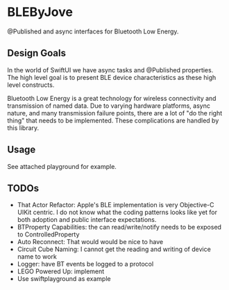# BLEByJove

@Published and async interfaces for Bluetooth Low Energy.

## Design Goals
In the world of SwiftUI we have async tasks and @Published properties. The high level goal is to present BLE device characteristics as these high level constructs.

Bluetooth Low Energy is a great technology for wireless connectivity and transmission of named data. Due to varying hardware platforms, async nature, and many transmission failure points, there are a lot of "do the right thing" that needs to be implemented. These complications are handled by this library.

## Usage
See attached playground for example.

## TODOs
- That Actor Refactor: Apple's BLE implementation is very Objective-C UIKit centric. I do not know what the coding patterns looks like yet for both adoption and public interface expectations.
- BTProperty Capabilities: the can read/write/notify needs to be exposed to ControlledProperty
- Auto Reconnect: That would would be nice to have
- Circuit Cube Naming: I cannot get the reading and writing of device name to work
- Logger: have BT events be logged to a protocol
- LEGO Powered Up: implement
- Use swiftplayground as example
